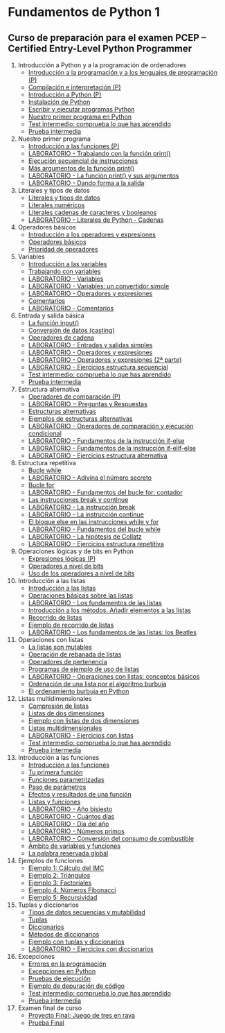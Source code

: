 # Fundamentos de Python 1
## Curso de preparación para el examen PCEP – Certified Entry-Level Python Programmer

1. Introducción a Python y a la programación de ordenadores
    * [Introducción a la programación y a los lenguajes de programación (P)](contenido/seccion01/clase1.md)
    * [Compilación e interpretación (P)](contenido/seccion01/clase2.md)
    * [Introducción a Python (P)](contenido/seccion01/clase3.md)
    * [Instalación de Python](contenido/seccion01/clase4.md)
    * [Escribir y ejecutar programas Python](contenido/seccion01/clase5.md)
    * [Nuestro primer programa en Python](contenido/seccion01/clase6.md)
    * [Test intermedio: comprueba lo que has aprendido](contenido/seccion01/test.md)
    * [Prueba intermedia](contenido/seccion01/prueba.md)
2. Nuestro primer programa
    * [Introducción a las funciones (P)](contenido/seccion02/clase1.md)
    * [LABORATORIO - Trabajando con la función print()](contenido/seccion02/clase2.md)
    * [Ejecución secuencial de instrucciones](contenido/seccion02/clase3.md)
    * [Más argumentos de la función print()](contenido/seccion02/clase4.md)
    * [LABORATORIO - La función print() y sus argumentos](contenido/seccion02/clase5.md)
    * [LABORATORIO - Dando forma a la salida](contenido/seccion02/clase6.md)
3. Literales y tipos de datos
    * [Literales y tipos de datos](contenido/seccion03/clase1.md)
    * [Literales numéricos](contenido/seccion03/clase2.md)
    * [Literales cadenas de caracteres y booleanos](contenido/seccion03/clase3.md)
    * [LABORATORIO - Literales de Python - Cadenas](contenido/seccion03/clase4.md)
4. Operadores básicos
    * [Introducción a los operadores y expresiones](contenido/seccion04/clase1.md)
    * [Operadores básicos](contenido/seccion04/clase2.md)
    * [Prioridad de operadores](contenido/seccion04/clase3.md)
5. Variables
    * [Introducción a las variables](contenido/seccion05/clase1.md)
    * [Trabajando con variables](contenido/seccion05/clase2.md)
    * [LABORATORIO - Variables](contenido/seccion05/clase3.md)
    * [LABORATORIO - Variables: un convertidor simple](contenido/seccion05/clase4.md)
    * [LABORATORIO - Operadores y expresiones](contenido/seccion05/clase5.md)
    * [Comentarios](contenido/seccion05/clase6.md)
    * [LABORATORIO - Comentarios](contenido/seccion05/clase7.md)
6. Entrada y salida básica
    * [La función input()](contenido/seccion06/clase1.md)
    * [Conversión de datos (casting)](contenido/seccion06/clase2.md)
    * [Operadores de cadena](contenido/seccion06/clase3.md)
    * [LABORATORIO - Entradas y salidas simples](contenido/seccion06/clase4.md)
    * [LABORATORIO - Operadores y expresiones](contenido/seccion06/clase5.md)
    * [LABORATORIO - Operadores y expresiones (2ª parte)](contenido/seccion06/clase6.md)
    * [LABORATORIO - Ejercicios estructura secuencial](contenido/seccion06/clase7.md)
    * [Test intermedio: comprueba lo que has aprendido](contenido/seccion06/test.md)
    * [Prueba intermedia](contenido/seccion06/prueba.md)
7. Estructura alternativa
    * [Operadores de comparación (P)](contenido/seccion07/clase1.md)
    * [LABORATORIO ‒ Preguntas y Respuestas](contenido/seccion07/clase2.md)
    * [Estructuras alternativas](contenido/seccion07/clase3.md)
    * [Ejemplos de estructuras alternativas](contenido/seccion07/clase4.md)
    * [LABORATORIO - Operadores de comparación y ejecución condicional](contenido/seccion07/clase5.md)
    * [LABORATORIO - Fundamentos de la instrucción if-else](contenido/seccion07/clase6.md)
    * [LABORATORIO - Fundamentos de la instrucción if-elif-else](contenido/seccion07/clase7.md)
    * [LABORATORIO - Ejercicios estructura alternativa](contenido/seccion07/clase8.md)
8. Estructura repetitiva
    * [Bucle while](contenido/seccion08/clase1.md)
    * [LABORATORIO - Adivina el número secreto](contenido/seccion08/clase2.md)
    * [Bucle for](contenido/seccion08/clase3.md)
    * [LABORATORIO - Fundamentos del bucle for: contador](contenido/seccion08/clase4.md)
    * [Las instrucciones break y continue](contenido/seccion08/clase5.md)
    * [LABORATORIO - La instrucción break](contenido/seccion08/clase6.md)
    * [LABORATORIO - La instrucción continue](contenido/seccion08/clase7.md)
    * [El bloque else en las instrucciones while y for](contenido/seccion08/clase8.md)
    * [LABORATORIO - Fundamentos del bucle while](contenido/seccion08/clase9.md)
    * [LABORATORIO - La hipótesis de Collatz](contenido/seccion08/clase10.md)
    * [LABORATORIO - Ejercicios estructura repetitiva](contenido/seccion08/clase11.md)
9. Operaciones lógicas y de bits en Python
    * [Expresiones lógicas (P)](contenido/seccion09/clase1.md)
    * [Operadores a nivel de bits](contenido/seccion09/clase2.md)
    * [Uso de los operadores a nivel de bits](contenido/seccion09/clase3.md)
10. Introducción a las listas
    * [Introducción a las listas](contenido/seccion10/clase1.md)
    * [Operaciones básicas sobre las listas](contenido/seccion10/clase2.md)
    * [LABORATORIO - Los fundamentos de las listas](contenido/seccion10/clase3.md)
    * [Introducción a los métodos. Añadir elementos a las listas](contenido/seccion10/clase4.md)
    * [Recorrido de listas](contenido/seccion10/clase5.md)
    * [Ejemplo de recorrido de listas](contenido/seccion10/clase6.md)
    * [LABORATORIO - Los fundamentos de las listas: los Beatles](contenido/seccion10/clase7.md)
11. Operaciones con listas
    * [La listas son mutables](contenido/seccion11/clase1.md)
    * [Operación de rebanada de listas](contenido/seccion11/clase2.md)
    * [Operadores de pertenencia](contenido/seccion11/clase3.md)
    * [Programas de ejemplo de uso de listas](contenido/seccion11/clase4.md)
    * [LABORATORIO - Operaciones con listas: conceptos básicos](contenido/seccion11/clase5.md)
    * [Ordenación de una lista por el algoritmo burbuja](contenido/seccion11/clase6.md)
    * [El ordenamiento burbuja en Python](contenido/seccion11/clase7.md)
12. Listas multidimensionales
    * [Compresión de listas](contenido/seccion12/clase1.md)
    * [Listas de dos dimensiones](contenido/seccion12/clase2.md)
    * [Ejemplo con listas de dos dimensiones](contenido/seccion12/clase3.md)
    * [Listas multidimensionales](contenido/seccion12/clase4.md)
    * [LABORATORIO - Ejercicios con listas](contenido/seccion12/clase5.md)
    * [Test intermedio: comprueba lo que has aprendido](contenido/seccion12/test.md)
    * [Prueba intermedia](contenido/seccion12/prueba.md)
13. Introducción a las funciones
    * [Introducción a las funciones](contenido/seccion13/clase1.md)
    * [Tu primera función](contenido/seccion13/clase2.md)
    * [Funciones parametrizadas](contenido/seccion13/clase3.md)
    * [Paso de parámetros](contenido/seccion13/clase4.md)
    * [Efectos y resultados de una función](contenido/seccion13/clase5.md)
    * [Listas y funciones](contenido/seccion13/clase6.md)
    * [LABORATORIO - Año bisiesto](contenido/seccion13/clase7.md)
    * [LABORATORIO - Cuántos días](contenido/seccion13/clase8.md)
    * [LABORATORIO - Día del año](contenido/seccion13/clase9.md)
    * [LABORATORIO - Números primos](contenido/seccion13/clase10.md)
    * [LABORATORIO - Conversión del consumo de combustible](contenido/seccion13/clase11.md)
    * [Ámbito de variables y funciones](contenido/seccion13/clase12.md)
    * [La palabra reservada global](contenido/seccion13/clase13.md)
14. Ejemplos de funciones
    * [Ejemplo 1: Cálculo del IMC](contenido/seccion14/clase1.md)
    * [Ejemplo 2: Triángulos](contenido/seccion14/clase2.md)
    * [Ejemplo 3: Factoriales](contenido/seccion14/clase3.md)
    * [Ejemplo 4: Números Fibonacci](contenido/seccion14/clase4.md)
    * [Ejemplo 5: Recursividad](contenido/seccion14/clase5.md)
15. Tuplas y diccionarios
    * [Tipos de datos secuencias y mutabilidad](contenido/seccion15/clase1.md)
    * [Tuplas](contenido/seccion15/clase2.md)
    * [Diccionarios](contenido/seccion15/clase3.md)
    * [Métodos de diccionarios](contenido/seccion15/clase4.md)
    * [Ejemplo con tuplas y diccionarios](contenido/seccion15/clase5.md)
    * [LABORATORIO - Ejercicios con diccionarios](contenido/seccion15/clase6.md)
16. Excepciones
    * [Errores en la programación](contenido/seccion16/clase1.md)
    * [Excepciones en Python](contenido/seccion16/clase2.md)
    * [Pruebas de ejecución](contenido/seccion16/clase3.md)
    * [Ejemplo de depuración de código](contenido/seccion16/clase4.md)
    * [Test intermedio: comprueba lo que has aprendido](contenido/seccion16/test.md)
    * [Prueba intermedia](contenido/seccion16/prueba.md)
17. Examen final de curso
    * [Proyecto Final: Juego de tres en raya](contenido/seccion17/proyecto.md)
    * [Prueba Final](contenido/seccion17/prueba.md)
